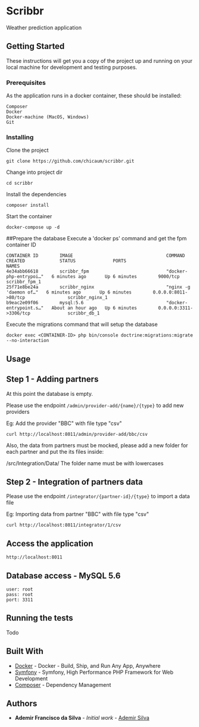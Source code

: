 # Scribbr

Weather prediction application

## Getting Started

These instructions will get you a copy of the project up and running on your local machine for development and testing purposes.

### Prerequisites

As the application runs in a docker container, these should be installed:

```
Composer
Docker
Docker-machine (MacOS, Windows)
Git
```

### Installing

Clone the project


```
git clone https://github.com/chicaum/scribbr.git
```

Change into project dir

```
cd scribbr
```

Install the dependencies

```
composer install
```

Start the container
```
docker-compose up -d
```

##Prepare the database
Execute a 'docker ps' command and get the fpm container ID
```
CONTAINER ID        IMAGE                                   COMMAND                  CREATED             STATUS              PORTS                               NAMES
4e34abb66618        scribbr_fpm                             "docker-php-entrypoi…"   6 minutes ago       Up 6 minutes        9000/tcp                            scribbr_fpm_1
25f71e8be24a        scribbr_nginx                           "nginx -g 'daemon of…"   6 minutes ago       Up 6 minutes        0.0.0.0:8011->80/tcp                scribbr_nginx_1
b9eac2e09f06        mysql:5.6                               "docker-entrypoint.s…"   About an hour ago   Up 6 minutes        0.0.0.0:3311->3306/tcp              scribbr_db_1
```

Execute the migrations command that will setup the database
```
docker exec <CONTAINER-ID> php bin/console doctrine:migrations:migrate --no-interaction
```
## Usage
## Step 1 - Adding partners
At this point the database is empty.

Please use the endpoint `/admin/provider-add/{name}/{type}` to add new providers

Eg: Add the provider "BBC" with file type "csv"

`curl http://localhost:8011/admin/provider-add/bbc/csv`

Also, the data from partners must be mocked, please add a new folder for each partner and put the its files inside:

/src/Integration/Data/<provider-name>  The folder name must be with lowercases 

## Step 2 - Integration of partners data

Please use the endpoint `/integrator/{partner-id}/{type}` to import a data file

Eg: Importing data from partner "BBC" with file type "csv"

`curl http://localhost:8011/integrator/1/csv`


## Access the application

```
http://localhost:8011
```

## Database access - MySQL 5.6

```
user: root
pass: root
port: 3311
```
 
## Running the tests

Todo

## Built With

* [Docker](https://www.docker.com/) - Docker - Build, Ship, and Run Any App, Anywhere
* [Symfony](https://symfony.com/) - Symfony, High Performance PHP Framework for Web Development
* [Composer](https://getcomposer.org/) - Dependency Management

## Authors

* **Ademir Francisco da Silva** - *Initial work* - [Ademir Silva](https://github.com/chicaum)
